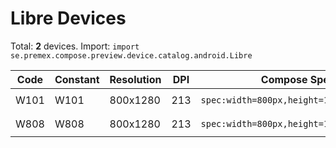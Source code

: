 # Libre Devices

Total: **2** devices. Import: `import se.premex.compose.preview.device.catalog.android.Libre`

| Code | Constant | Resolution | DPI | Compose Spec | Preview Usage |
|------|----------|------------|-----|-------------|---------------|
| W101 | W101 | 800x1280 | 213 | `spec:width=800px,height=1280px,dpi=213` | `@Preview(device = Libre.W101)` |
| W808 | W808 | 800x1280 | 213 | `spec:width=800px,height=1280px,dpi=213` | `@Preview(device = Libre.W808)` |

<!-- Generated automatically. Do not edit manually. -->
